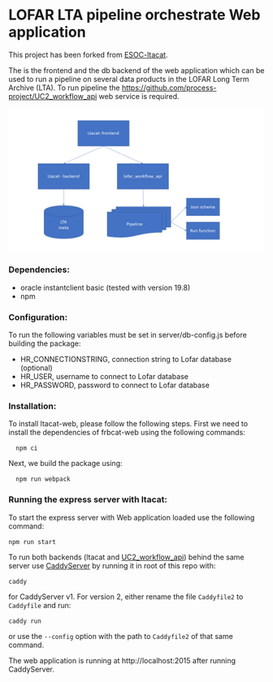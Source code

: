 # LOFAR LTA pipeline orchestrate Web application

This project has been forked from [ESOC-ltacat](https://github.com/EOSC-LOFAR/ltacat).

The is the frontend and the db backend of the web application which can be used to run a pipeline on several data products in the LOFAR Long Term Archive (LTA).
To run pipeline the https://github.com/process-project/UC2_workflow_api web service is required.

![Architecture](architecture.png "Architecture")


### Dependencies:

  - oracle instantclient basic (tested with version 19.8)
  - npm
 
### Configuration:

To run the following variables must be set in server/db-config.js before building the package:
* HR_CONNECTIONSTRING, connection string to Lofar database (optional)
* HR_USER, username to connect to Lofar database
* HR_PASSWORD, password to connect to Lofar database

### Installation:
To install ltacat-web, please follow the following steps. First we need to install the dependencies of frbcat-web using the following commands:
```
  npm ci
```
Next, we build the package using:

```
  npm run webpack
```

### Running the express server with ltacat:
To start the express server with Web application loaded use the following command:
```
npm run start
```

To run both backends (ltacat and [UC2_workflow_api](https://github.com/process-project/UC2_workflow_api)) behind the same server use [CaddyServer](https://caddyserver.com/) by running it in root of this repo with:
```
caddy
```
for CaddyServer v1. For version 2, either rename the file `Caddyfile2` to `Caddyfile` and run:
```
caddy run
```
or use the `--config` option with the path to `Caddyfile2` of that same command.

The web application is running at http://localhost:2015 after running CaddyServer.
